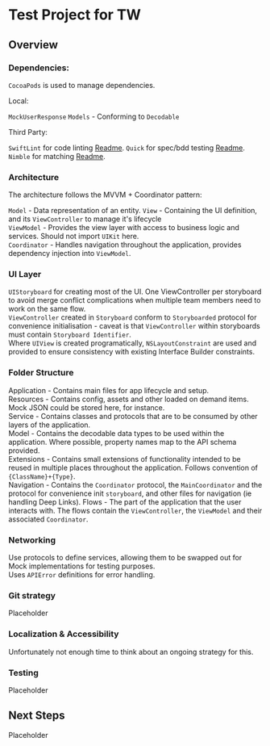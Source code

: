 # Test Project for TW

## Overview

### Dependencies:

`CocoaPods` is used to manage dependencies. 

Local: 

`MockUserResponse`
`Models` - Conforming to  `Decodable`

Third Party:

`SwiftLint`  for code linting [Readme](https://github.com/realm/SwiftLint). 
`Quick` for spec/bdd testing [Readme](https://github.com/Quick/Quick). 
`Nimble` for matching [Readme](https://github.com/Quick/Nimble). 

### Architecture

The architecture follows the MVVM + Coordinator pattern:

`Model` - Data representation of an entity. 
`View` - Containing the UI definition, and its `ViewController` to manage it's lifecycle   
`ViewModel` - Provides the view layer with access to business logic and services. Should not import `UIKit` here.  
`Coordinator` - Handles navigation throughout the application, provides dependency injection into `ViewModel`.  

### UI Layer

`UIStoryboard` for creating most of the UI. One ViewController per storyboard to avoid merge conflict complications when multiple team members need to work on the same flow.  
`ViewController` created in `Storyboard` conform to `Storyboarded` protocol for convenience initialisation - caveat is that `ViewController` within storyboards must contain `Storyboard Identifier`.  
Where `UIView` is created programatically, `NSLayoutConstraint` are used and provided to ensure consistency with existing Interface Builder constraints.  

### Folder Structure

Application - Contains main files for app lifecycle and setup.  
Resources - Contains config, assets and other loaded on demand items. Mock JSON could be stored here, for instance.  
Service - Contains classes and protocols that are to be consumed by other layers of the application.  
Model - Contains the decodable data types to be used within the application. Where possible, property names map to the API schema provided.  
Extensions - Contains small extensions of functionality intended to be reused in multiple places throughout the application. Follows convention of `{ClassName}+{Type}`.  
Navigation - Contains the `Coordinator` protocol, the `MainCoordinator` and the protocol for convenience init `storyboard`, and other files for navigation (ie handling Deep Links). 
Flows - The part of the application that the user interacts with. The flows contain the `ViewController`, the `ViewModel` and their associated `Coordinator`.  

### Networking

Use protocols to define services, allowing them to be swapped out for Mock implementations for testing purposes.   
Uses `APIError` definitions for error handling. 

### Git strategy

Placeholder   

### Localization & Accessibility

Unfortunately not enough time to think about an ongoing strategy for this.  

### Testing

Placeholder

## Next Steps

Placeholder

